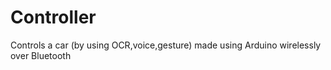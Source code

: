# Controller
Controls a car (by using OCR,voice,gesture) made using Arduino wirelessly over Bluetooth
